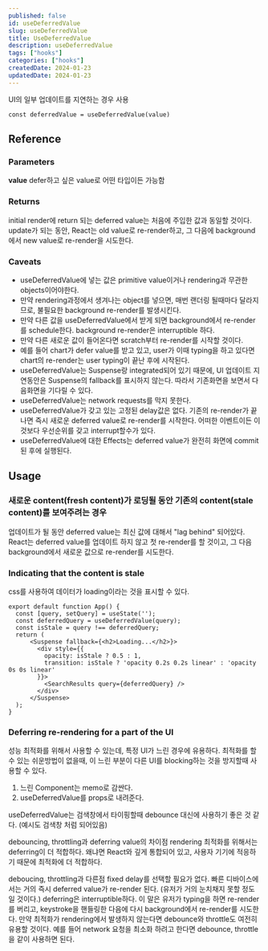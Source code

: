```yaml
---
published: false
id: useDeferredValue
slug: useDeferredValue
title: UseDeferredValue
description: useDeferredValue
tags: ["hooks"]
categories: ["hooks"]
createdDate: 2024-01-23
updatedDate: 2024-01-23
---
```


UI의 일부 업데이트를 지연하는 경우 사용
```tsx
const deferredValue = useDeferredValue(value)
```

## Reference
### Parameters
**value**
defer하고 싶은 value로 어떤 타입이든 가능함

### Returns
initial render에 return 되는 deferred value는 처음에 주입한 값과 동일할 것이다.
update가 되는 동안, React는 old value로 re-render하고, 그 다음에 background에서 new value로 re-render을 시도한다.

### Caveats
- useDeferredValue에 넣는 값은 primitive value이거나 rendering과 무관한 objects이어야한다.
- 만약 rendering과정에서 생겨나는 object를 넣으면, 매번 랜더링 될때마다 달라지므로, 불필요한 background re-render를 발생시킨다.
- 만약 다른 값을 useDeferredValue에서 받게 되면 background에서 re-render를 schedule한다.
background re-render은 interruptible 하다.
- 만약 다른 새로운 값이 들어온다면 scratch부터 re-render를 시작할 것이다.
- 예를 들어 chart가 defer value를 받고 있고, user가 이때 typing을 하고 있다면 chart의 re-render는 user typing이 끝난 후에 시작된다.
- useDeferredValue는 Suspense랑 integrated되어 있기 때문에,  UI 업데이트 지연동안은 Suspense의 fallback를 표시하지 않는다. 따라서 기존화면을 보면서 다음화면을 기다릴 수 있다.
- useDeferredValue는 network requests를 막지 못한다.
- useDeferredValue가 갖고 있는 고정된 delay값은 없다. 기존의 re-render가 끝나면 즉시 새로운 deferred value로 re-render를 시작한다. 어떠한 이벤트이든 이것보다 우선순위를 갖고 interrupt할수가 있다.
- useDeferredValue에 대한 Effects는 deferred value가 완전히 화면에 commit된 후에 실행된다.

## Usage

### 새로운 content(fresh content)가 로딩될 동안 기존의 content(stale content)를 보여주려는 경우
업데이트가 될 동안 deferred value는 최신 값에 대해서 "lag behind" 되어있다.
React는 deferred value를 업데이트 하지 않고 첫 re-render를 할 것이고, 그 다음 background에서 새로운 값으로 re-render를 시도한다.

### Indicating that the content is stale
css를 사용하여 데이터가 loading이라는 것을 표시할 수 있다.
```tsx
export default function App() {
  const [query, setQuery] = useState('');
  const deferredQuery = useDeferredValue(query);
  const isStale = query !== deferredQuery;
  return (
      <Suspense fallback={<h2>Loading...</h2>}>
        <div style={{
          opacity: isStale ? 0.5 : 1,
          transition: isStale ? 'opacity 0.2s 0.2s linear' : 'opacity 0s 0s linear'
        }}>
          <SearchResults query={deferredQuery} />
        </div>
      </Suspense>
  );
}
```

### Deferring re-rendering for a part of the UI
성능 최적화를 위해서 사용할 수 있는데, 특정 UI가 느린 경우에 유용하다.
최적화를 할 수 있는 쉬운방법이 없을때, 이 느린 부분이 다른 UI를 blocking하는 것을 방지할때 사용할 수 있다.
1. 느린 Component는 memo로 감싼다.
2. useDeferredValue를 props로 내려준다.

useDeferredValue는 검색창에서 타이핑할때 debounce 대신에 사용하기 좋은 것 같다.
(예시도 검색창 처럼 되어있음)

debouncing, throttling과 deferring value의 차이점
rendering 최적화를 위해서는 deferring이 더 적합하다. 
왜냐면 React와 깊게 통합되어 있고, 사용자 기기에 적응하기 때문에 최적화에 더 적합하다.

deboucing, throttling과 다른점 
fixed delay를 선택할 필요가 없다. 빠른 디바이스에서는 거의 즉시 deferred value가 re-render 된다.
(유저가 거의 눈치채지 못할 정도일 것이다.)
deferring은 interruptible하다. 이 말은 유저가 typing을 하면 re-render를 버리고, keystroke을 핸들링한 다음에 다시 background에서 re-render를 시도한다.
만약 최적화가 rendering에서 발생하지 않는다면 debounce와 throttle도 여전히 유용할 것이다.
예를 들어 network 요청을 최소화 하려고 한다면 debounce, throttle을 같이 사용하면 된다.
